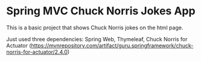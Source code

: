 # Spring MVC Chuck Norris Jokes App

This is a basic project that shows Chuck Norris jokes on the html page.

Just used three dependencies: Spring Web, Thymeleaf, Chuck Norris for Actuator (https://mvnrepository.com/artifact/guru.springframework/chuck-norris-for-actuator/2.4.0)
